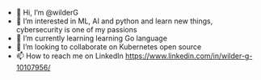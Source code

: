 - 👋 Hi, I’m @wilderG
- 👀 I’m interested in ML, AI and python and learn new things, cybersecurity is one of my passions 
- 🌱 I’m currently learning learning Go language 
- 💞️ I’m looking to collaborate on Kubernetes open source 
- 📫 How to reach me on LinkedIn https://www.linkedin.com/in/wilder-g-10107956/

<!---
wilderG/wilderG is a ✨ special ✨ repository because its `README.md` (this file) appears on your GitHub profile.
You can click the Preview link to take a look at your changes.
--->
